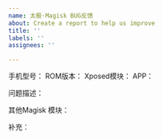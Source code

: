 ```yaml
---
name: 太极·Magisk BUG反馈
about: Create a report to help us improve
title: ''
labels: ''
assignees: ''

---
```


手机型号：
ROM版本：
Xposed模块：
APP：

问题描述：

其他Magisk 模块：

补充：
